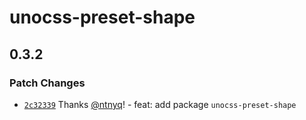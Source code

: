 # unocss-preset-shape

## 0.3.2

### Patch Changes

- [`2c32339`](https://github.com/ntnyq/unocss-presets/commit/2c32339d1ce0594f5f8700505af38669e663cd04) Thanks [@ntnyq](https://github.com/ntnyq)! - feat: add package `unocss-preset-shape`
